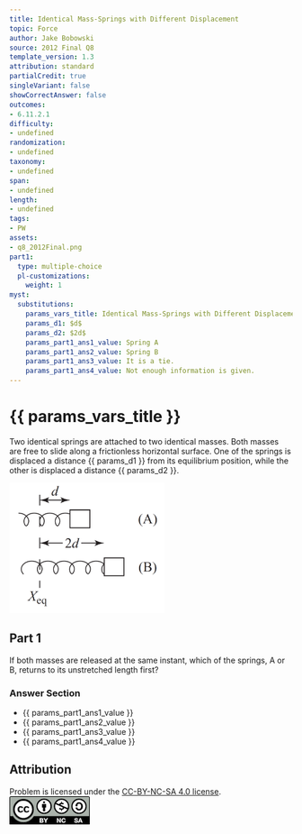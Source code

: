 ```yaml
---
title: Identical Mass-Springs with Different Displacement
topic: Force
author: Jake Bobowski
source: 2012 Final Q8
template_version: 1.3
attribution: standard
partialCredit: true
singleVariant: false
showCorrectAnswer: false
outcomes:
- 6.11.2.1
difficulty:
- undefined
randomization:
- undefined
taxonomy:
- undefined
span:
- undefined
length:
- undefined
tags:
- PW
assets:
- q8_2012Final.png
part1:
  type: multiple-choice
  pl-customizations:
    weight: 1
myst:
  substitutions:
    params_vars_title: Identical Mass-Springs with Different Displacement
    params_d1: $d$
    params_d2: $2d$
    params_part1_ans1_value: Spring A
    params_part1_ans2_value: Spring B
    params_part1_ans3_value: It is a tie.
    params_part1_ans4_value: Not enough information is given.
---
```

# {{ params_vars_title }}
Two identical springs are attached to two identical masses.
Both masses are free to slide along a frictionless horizontal surface.
One of the springs is displaced a distance {{ params_d1 }} from its equilibrium position, while the other is displaced a distance {{ params_d2 }}.

![Using the same point of reference, Spring A is displaced a distance d from its equilibrium position while Spring B is displaced a distance 2d.](q8_2012Final.png)

## Part 1

If both masses are released at the same instant, which of the springs, A or B, returns to its unstretched length first?

### Answer Section

- {{ params_part1_ans1_value }}
- {{ params_part1_ans2_value }}
- {{ params_part1_ans3_value }}
- {{ params_part1_ans4_value }}

## Attribution

Problem is licensed under the [CC-BY-NC-SA 4.0 license](https://creativecommons.org/licenses/by-nc-sa/4.0/).<br> ![The Creative Commons 4.0 license requiring attribution-BY, non-commercial-NC, and share-alike-SA license.](https://raw.githubusercontent.com/firasm/bits/master/by-nc-sa.png)